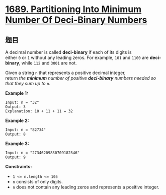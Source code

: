 # [1689. Partitioning Into Minimum Number Of Deci-Binary Numbers](https://leetcode.com/problems/partitioning-into-minimum-number-of-deci-binary-numbers/)

## 题目

A decimal number is called **deci-binary** if each of its digits is either `0` or `1` without any leading zeros. For example, `101` and `1100` are **deci-binary**, while `112` and `3001` are not.

Given a string `n` that represents a positive decimal integer, return *the **minimum** number of positive **deci-binary** numbers needed so that they sum up to* `n`*.*

**Example 1:**

```
Input: n = "32"
Output: 3
Explanation: 10 + 11 + 11 = 32
```

**Example 2:**

```
Input: n = "82734"
Output: 8
```

**Example 3:**

```
Input: n = "27346209830709182346"
Output: 9
```

**Constraints:**

- `1 <= n.length <= 105`
- `n` consists of only digits.
- `n` does not contain any leading zeros and represents a positive integer.
